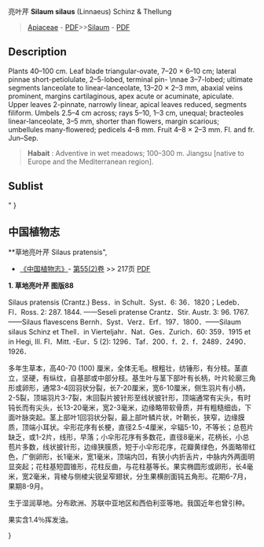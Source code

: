 亮叶芹 **Silaum silaus** (Linnaeus) Schinz & Thellung

> [Apiaceae](http://www.iplant.cn/info/Apiaceae?t=foc) - [PDF](http://www.iplant.cn/foc/pdf/Apiaceae.pdf)>>[Silaum](http://www.iplant.cn/info/Silaum?t=foc) - [PDF](http://www.iplant.cn/foc/pdf/Silaum.pdf)

## Description

Plants 40–100 cm. Leaf blade triangular-ovate, 7–20 × 6–10 cm; lateral pinnae short-petiolulate, 2–5-lobed, terminal pin- &#x0D;\nnae 3–7-lobed; ultimate segments lanceolate to linear-lanceolate, 13–20 × 2–3 mm, abaxial veins prominent, margins cartilaginous, apex acute or acuminate, apiculate. Upper leaves 2-pinnate, narrowly linear, apical leaves reduced, segments filiform. Umbels 2.5–4 cm across; rays 5–10, 1–3 cm, unequal; bracteoles linear-lanceolate, 3–5 mm, shorter than flowers, margin scarious; umbellules many-flowered; pedicels 4–8 mm. Fruit 4–8 × 2–3 mm. Fl. and fr. Jun–Sep.


> **Habait** : 
> Adventive in wet meadows; 100–300 m. Jiangsu [native to Europe and the Mediterranean region].


## Sublist
"
}
## 中国植物志



**草地亮叶芹 Silaus pratensis",


* [《中国植物志》](http://www.iplant.cn/frps)- [第55(2)卷](http://www.iplant.cn/frps/vol/55(2)) >> 217页 [PDF](http://www.iplant.cn/frps/pdf/55(2)/217.pdf)

**1. 草地亮叶芹 图版88**

Silaus pratensis (Crantz.) Bess．in Schult．Syst．6: 36．1820；Ledeb．Fl．Ross. 2: 287. 1844. ——Seseli pratense Crantz．Stir. Austr. 3: 96. 1767. ——Silaus flavescens Bernh．Syst．Verz．Erf．197．1800．——Silaum silaus Schinz et Thell．in Vierteljahr．Nat．Ges．Zurich．60: 359．1915 et in Hegi, Ill. Fl．Mitt. -Eur．5 (2): 1296．Taf．200．f．2．f．2489．2490．1926．

多年生草本，高40-70 (100) 厘米，全体无毛。根粗壮，纺锤形，有分枝。茎直立，坚硬，有纵纹，自基部或中部分枝。基生叶与茎下部叶有长柄，叶片轮廓三角形或卵形，通常3-4回羽状分裂，长7-20厘米，宽6-10厘米，侧生羽片有小柄，2-5裂，顶端羽片3-7裂，末回裂片披针形至线状披针形，顶端通常有尖头，有时钝长而有尖头，长13-20毫米，宽2-3毫米，边缘略带软骨质，并有粗糙细齿，下面叶脉突起。茎上部叶1回羽状分裂，最上部叶鳞片状，叶鞘长，狭窄，边缘膜质，顶端小耳状。伞形花序有长梗，直径2.5-4厘米，伞辐5-10，不等长；总苞片缺乏，或1-2片，线形，早落；小伞形花序有多数花，直径8毫米，花柄长，小总苞片多数，线状披针形，边缘狭膜质，短于小伞形花序，花瓣黄绿色，外面略带红色，广倒卵形，长1毫米，宽1毫米，顶端内凹，有狭小内折舌片，中脉内外两面明显突起；花柱基短圆锥形，花柱反曲，与花柱基等长。果实椭圆形或卵形，长4毫米，宽2毫米，背棱与侧棱尖锐呈窄翅状，分生果横剖面钝五角形。花期6-7月，果期8-9月。

生于湿润草地。分布欧洲、苏联中亚地区和西伯利亚等地。我国近年也曾引种。

果实含1.4％挥发油。



}